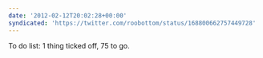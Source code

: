 ```yaml
---
date: '2012-02-12T20:02:28+00:00'
syndicated: 'https://twitter.com/roobottom/status/168800662757449728'
---
```

To do list: 1 thing ticked off, 75 to go.
